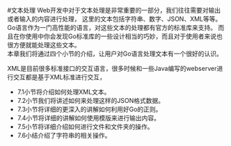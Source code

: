 #文本处理
Web开发中对于文本处理是非常重要的一部分，我们往往需要对输出或者输入的内容进行处理，
这里的文本包括字符串、数字、JSON、XML等等。   
Go语言作为一门高性能的语言，对这些文本的处理都有官方的标准库来支持。
而且在你使用中你会发现Go标准库的一些设计相当的巧妙，而且对于使用者来说也很方便就能处理这些文本。   
本章我们将通过四个小节的介绍，让用户对Go语言处理文本有一个很好的认识。

XML是目前很多标准接口的交互语言，很多时候和一些Java编写的webserver进行交互都是基于XML标准进行交互，
- 7.1小节将介绍如何处理XML文本。
- 7.2小节我们将讲述如何来处理这样的JSON格式数据。
- 7.3小节将详细的更深入的讲解如何利用好Go的正则。
- 7.4小节将详细的讲解如何使用模版来进行输出内容。
- 7.5小节将详细介绍如何进行文件和文件夹的操作。
- 7.6小结介绍了字符串的相关操作。

